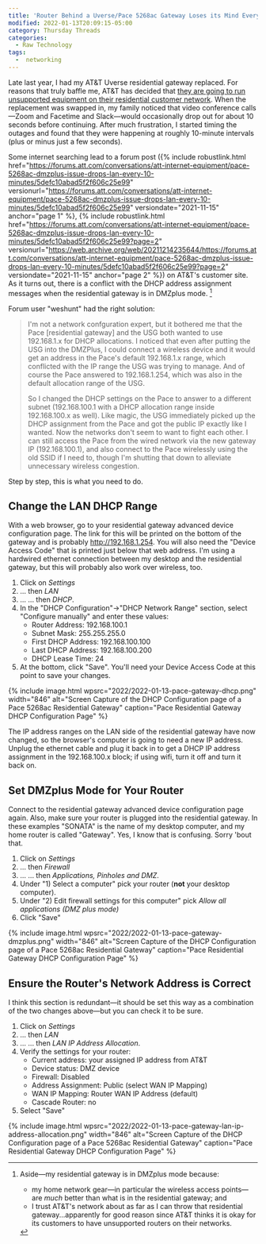 ```yaml
---
title: 'Router Behind a Uverse/Pace 5268ac Gateway Loses its Mind Every 10 Minutes'
modified: 2022-01-13T20:09:15-05:00
category: Thursday Threads
categories:
  - Raw Technology
tags:
  -  networking
---
```

Late last year, I had my AT&T Uverse residential gateway replaced. 
For reasons that truly baffle me, AT&T has decided that [they are going to run unsupported equipment on their residential customer network](https://twitter.com/DataG/status/1462819555005374470). 
When the replacement was swapped in, my family noticed that video conference calls—Zoom and Facetime and Slack—would occasionally drop out for about 10 seconds before continuing. 
After much frustration, I started timing the outages and found that they were happening at roughly 10-minute intervals (plus or minus just a few seconds). 

Some internet searching lead to a forum post ({% include robustlink.html href="https://forums.att.com/conversations/att-internet-equipment/pace-5268ac-dmzplus-issue-drops-lan-every-10-minutes/5defc10abad5f2f606c25e99" versionurl="https://forums.att.com/conversations/att-internet-equipment/pace-5268ac-dmzplus-issue-drops-lan-every-10-minutes/5defc10abad5f2f606c25e99" versiondate="2021-11-15" anchor="page 1" %}, {% include robustlink.html href="https://forums.att.com/conversations/att-internet-equipment/pace-5268ac-dmzplus-issue-drops-lan-every-10-minutes/5defc10abad5f2f606c25e99?page=2" versionurl="https://web.archive.org/web/20211214235644/https://forums.att.com/conversations/att-internet-equipment/pace-5268ac-dmzplus-issue-drops-lan-every-10-minutes/5defc10abad5f2f606c25e99?page=2" versiondate="2021-11-15" anchor="page 2" %}) on AT&T's customer site. 
As it turns out, there is a conflict with the DHCP address assignment messages when the residential gateway is in DMZplus mode. [^1]

Forum user "weshunt" had the right solution:

> I'm not a network confguration expert, but it bothered me that the Pace [residential gateway] and the USG both wanted to use 192.168.1.x for DHCP allocations. I noticed that even after putting the USG into the DMZPlus, I could connect a wireless device and it would get an address in the Pace's default 192.168.1.x range, which conflicted with the IP range the USG was trying to manage. And of course the Pace answered to 192.168.1.254, which was also in the default allocation range of the USG.
> 
> So I changed the DHCP settings on the Pace to answer to a different subnet (192.168.100.1 with a DHCP allocation range inside 192.168.100.x as well). Like magic, the USG immediately picked up the DHCP assignment from the Pace and got the public IP exactly like I wanted. Now the networks don't seem to want to fight each other. I can still access the Pace from the wired network via the new gateway IP (192.168.100.1), and also connect to the Pace wirelessly using the old SSID if I need to, though I'm shutting that down to alleviate unnecessary wireless congestion.

Step by step, this is what you need to do.

## Change the LAN DHCP Range
With a web browser, go to your residential gateway advanced device configuration page. 
The link for this will be printed on the bottom of the gateway and is probably http://192.168.1.254. 
You will also need the "Device Access Code" that is printed just below that web address. 
I'm using a hardwired ethernet connection between my desktop and the residential gateway, but this will probably also work over wireless, too.

1. Click on _Settings_
2. ... then _LAN_
3. ... ... then _DHCP_.
3. In the "DHCP  Configuration"→"DHCP Network Range" section, select "Configure manually" and enter these values:
	* Router Address: 192.168.100.1
	* Subnet Mask: 255.255.255.0
	* First DHCP Address: 192.168.100.100
	* Last DHCP Address: 192.168.100.200
	* DHCP Lease Time: 24
1. At the bottom, click "Save".  You'll need your Device Access Code at this point to save your changes.

{% include image.html wpsrc="2022/2022-01-13-pace-gateway-dhcp.png" width="846" alt="Screen Capture of the DHCP Configuration page of a Pace 5268ac Residential Gateway" caption="Pace Residential Gateway DHCP Configuration Page" %}

The IP address ranges on the LAN side of the residential gateway have now changed, so the browser's computer is going to need a new IP address. 
Unplug the ethernet cable and plug it back in to get a DHCP IP address assignment in the 192.168.100.x block; if using wifi, turn it off and turn it back on. 

## Set DMZplus Mode for Your Router
Connect to the residential gateway advanced device configuration page again. 
Also, make sure your router is plugged into the residential gateway. 
In these examples "SONATA" is the name of my desktop computer, and my home router is called "Gateway".  Yes, I know that is confusing.  Sorry 'bout that.

1. Click on _Settings_
2. ... then _Firewall_
3. ... ... then _Applications, Pinholes and DMZ_.
4. Under "1) Select a computer" pick your router (**not** your desktop computer).
5. Under "2) Edit firewall settings for this computer" pick _Allow all applications (DMZ plus mode)_
6. Click "Save"

{% include image.html wpsrc="2022/2022-01-13-pace-gateway-dmzplus.png" width="846" alt="Screen Capture of the DHCP Configuration page of a Pace 5268ac Residential Gateway" caption="Pace Residential Gateway DHCP Configuration Page" %}

## Ensure the Router's Network Address is Correct
I think this section is redundant—it should be set this way as a combination of the two changes above—but you can check it to be sure.

1. Click on _Settings_
2. ... then _LAN_
3. ... ... then _LAN IP Address Allocation_.
4. Verify the settings for your router:
	* Current address: your assigned IP address from AT&T
	* Device status: DMZ device
	* Firewall: Disabled
	* Address Assignment: Public (select WAN IP Mapping)
	* WAN IP Mapping: Router WAN IP Address (default)
	* Cascade Router: no
5. Select "Save"

{% include image.html wpsrc="2022/2022-01-13-pace-gateway-lan-ip-address-allocation.png" width="846" alt="Screen Capture of the DHCP Configuration page of a Pace 5268ac Residential Gateway" caption="Pace Residential Gateway DHCP Configuration Page" %}

[^1]: Aside—my residential gateway is in DMZplus mode because:

	* my home network gear—in particular the wireless access points—are _much_ better than what is in the residential gateway; and
	* I trust AT&T's network about as far as I can throw that residential gateway...apparently for good reason since AT&T thinks it is okay for its customers to have unsupported routers on their networks. 
